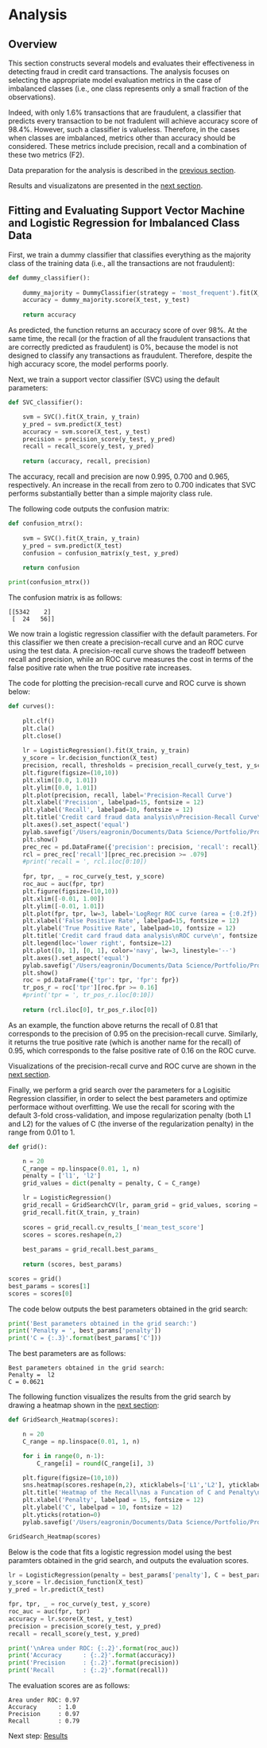 # Analysis

## Overview

This section constructs several models and evaluates their effectiveness in detecting fraud in credit card transactions. The analysis focuses on selecting the appropriate model evaluation metrics in the case of imbalanced classes (i.e., one class represents only a small fraction of the observations). 

Indeed, with only 1.6% transactions that are fraudulent, a classifier that predicts every transaction to be not fradulent will achieve accuracy score of 98.4%.  However, such a classifier is valueless.  Therefore, in the cases when classes are imbalanced, metrics other than accuracy should be considered.  These metrics include precision, recall and a combination of these two metrics (F2).  

Data preparation for the analysis is described in the [previous section](https://eagronin.github.io/credit-card-fraud-prepare/).

Results and visualizatons are presented in the [next section](https://eagronin.github.io/credit-card-fraud-report/).

## Fitting and Evaluating Support Vector Machine and Logistic Regression for Imbalanced Class Data

First, we train a dummy classifier that classifies everything as the majority class of the training data (i.e., all the transactions are not fraudulent):

```python
def dummy_classifier():
    
    dummy_majority = DummyClassifier(strategy = 'most_frequent').fit(X_train, y_train)
    accuracy = dummy_majority.score(X_test, y_test)
    
    return accuracy
```

As predicted, the function returns an accuracy score of over 98%.  At the same time, the recall (or the fraction of all the fraudulent transactions that are correctly predicted as fraudulent) is 0%, because the model is not designed to classify any transactions as fraudulent. Therefore, despite the high accuracy score, the model performs poorly.

Next, we train a support vector classifier (SVC) using the default parameters:

```python
def SVC_classifier():

    svm = SVC().fit(X_train, y_train)
    y_pred = svm.predict(X_test)
    accuracy = svm.score(X_test, y_test)
    precision = precision_score(y_test, y_pred)
    recall = recall_score(y_test, y_pred)
    
    return (accuracy, recall, precision)
```

The accuracy, recall and precision are now 0.995, 0.700 and 0.965, respectively.  An increase in the recall from zero to 0.700 indicates that SVC performs substantially better than a simple majority class rule.

The following code outputs the confusion matrix:

```python
def confusion_mtrx():
    
    svm = SVC().fit(X_train, y_train)
    y_pred = svm.predict(X_test)
    confusion = confusion_matrix(y_test, y_pred)
    
    return confusion

print(confusion_mtrx())
```

The confusion matrix is as follows:

```
[[5342    2]
 [  24   56]]
```

We now train a logistic regression classifier with the default parameters.  For this classifier we then create a precision-recall curve and an ROC curve using the test data.  A precision-recall curve shows the tradeoff between recall and precision, while an ROC curve measures the cost in terms of the false positive rate when the true positive rate increases.

The code for plotting the precision-recall curve and ROC curve is shown below:

```python
def curves():
        
    plt.clf()
    plt.cla()
    plt.close()
    
    lr = LogisticRegression().fit(X_train, y_train)
    y_score = lr.decision_function(X_test)
    precision, recall, thresholds = precision_recall_curve(y_test, y_score)
    plt.figure(figsize=(10,10))
    plt.xlim([0.0, 1.01])
    plt.ylim([0.0, 1.01])
    plt.plot(precision, recall, label='Precision-Recall Curve')
    plt.xlabel('Precision', labelpad=15, fontsize = 12)
    plt.ylabel('Recall', labelpad=10, fontsize = 12)
    plt.title('Credit card fraud data analysis\nPrecision-Recall Curve\n', fontsize = 18, fontname = 'Comic Sans MS', fontweight = 'bold', alpha=1)
    plt.axes().set_aspect('equal')
    pylab.savefig('/Users/eagronin/Documents/Data Science/Portfolio/Project Output/precision_recall.png')
    plt.show()
    prec_rec = pd.DataFrame({'precision': precision, 'recall': recall})
    rcl = prec_rec['recall'][prec_rec.precision >= .079]
    #print('recall = ', rcl.iloc[0:10])
    
    fpr, tpr, _ = roc_curve(y_test, y_score)
    roc_auc = auc(fpr, tpr)
    plt.figure(figsize=(10,10))
    plt.xlim([-0.01, 1.00])
    plt.ylim([-0.01, 1.01])
    plt.plot(fpr, tpr, lw=3, label='LogRegr ROC curve (area = {:0.2f})'.format(roc_auc))
    plt.xlabel('False Positive Rate', labelpad=15, fontsize = 12)
    plt.ylabel('True Positive Rate', labelpad=10, fontsize = 12)
    plt.title('Credit card fraud data analysis\nROC curve\n', fontsize = 18, fontname = 'Comic Sans MS', fontweight = 'bold', alpha=1)
    plt.legend(loc='lower right', fontsize=12)
    plt.plot([0, 1], [0, 1], color='navy', lw=3, linestyle='--')
    plt.axes().set_aspect('equal')
    pylab.savefig('/Users/eagronin/Documents/Data Science/Portfolio/Project Output/roc.png')
    plt.show()
    roc = pd.DataFrame({'tpr': tpr, 'fpr': fpr})
    tr_pos_r = roc['tpr'][roc.fpr >= 0.16]
    #print('tpr = ', tr_pos_r.iloc[0:10])
        
    return (rcl.iloc[0], tr_pos_r.iloc[0])
```

As an example, the function above returns the recall of 0.81 that corresponds to the precision of 0.95 on the precision-recall curve.  Similarly, it returns the true positive rate (which is another name for the recall) of 0.95, which corresponds to the false positive rate of 0.16 on the ROC curve.

Visualizations of the precision-recall curve and ROC curve are shown in the [next section](https://eagronin.github.io/credit-card-fraud-analyze/).

Finally, we perform a grid search over the parameters for a Logisitic Regression classifier, in order to select the best parameters and optimize performace without overfitting.  We use the recall for scoring with the default 3-fold cross-validation, and impose regularization penalty (both L1 and L2) for the values of C (the inverse of the regularization penalty) in the range from 0.01 to 1.

```python
def grid():    

    n = 20
    C_range = np.linspace(0.01, 1, n)
    penalty = ['l1', 'l2']
    grid_values = dict(penalty = penalty, C = C_range)

    lr = LogisticRegression()
    grid_recall = GridSearchCV(lr, param_grid = grid_values, scoring = 'recall')
    grid_recall.fit(X_train, y_train)
    
    scores = grid_recall.cv_results_['mean_test_score']
    scores = scores.reshape(n,2)
    
    best_params = grid_recall.best_params_
    
    return (scores, best_params)

scores = grid()
best_params = scores[1]
scores = scores[0]
```

The code below outputs the best parameters obtained in the grid search:

```python
print('Best parameters obtained in the grid search:')
print('Penalty = ', best_params['penalty']) 
print('C = {:.3}'.format(best_params['C']))
```

The best parameters are as follows:

```
Best parameters obtained in the grid search:
Penalty =  l2
C = 0.0621
```

The following function visualizes the results from the grid search by drawing a heatmap shown in the [next section](https://eagronin.github.io/credit-card-fraud-report/):

```python
def GridSearch_Heatmap(scores):

    n = 20
    C_range = np.linspace(0.01, 1, n) 

    for i in range(0, n-1):
        C_range[i] = round(C_range[i], 3)

    plt.figure(figsize=(10,10))
    sns.heatmap(scores.reshape(n,2), xticklabels=['L1','L2'], yticklabels=C_range)
    plt.title('Heatmap of the Recall\nas a Funcation of C and Penalty\n', fontsize = 18, fontname = 'Comic Sans MS', fontweight = 'bold', alpha=1)
    plt.xlabel('Penalty', labelpad = 15, fontsize = 12)
    plt.ylabel('C', labelpad = 10, fontsize = 12)
    plt.yticks(rotation=0)
    pylab.savefig('/Users/eagronin/Documents/Data Science/Portfolio/Project Output/heat_map.png');

GridSearch_Heatmap(scores)
```

Below is the code that fits a logistic regression model using the best paramters obtained in the grid search, and outputs the evaluation scores.

```python
lr = LogisticRegression(penalty = best_params['penalty'], C = best_params['C']).fit(X_train, y_train)
y_score = lr.decision_function(X_test)
y_pred = lr.predict(X_test)

fpr, tpr, _ = roc_curve(y_test, y_score)
roc_auc = auc(fpr, tpr)
accuracy = lr.score(X_test, y_test)
precision = precision_score(y_test, y_pred)
recall = recall_score(y_test, y_pred)

print('\nArea under ROC: {:.2}'.format(roc_auc))
print('Accuracy      : {:.2}'.format(accuracy))
print('Precision     : {:.2}'.format(precision))
print('Recall        : {:.2}'.format(recall))
```

The evaluation scores are as follows:

```
Area under ROC: 0.97
Accuracy      : 1.0
Precision     : 0.97
Recall        : 0.79
```

Next step: [Results](https://eagronin.github.io/credit-card-fraud-report/)
